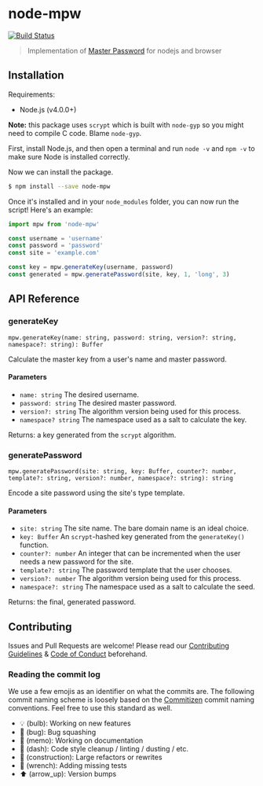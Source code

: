 # node-mpw

[![Build Status](https://travis-ci.org/blvdgroup/node-mpw.svg?branch=master)](https://travis-ci.org/blvdgroup/node-mpw)

> Implementation of [Master Password](https://ssl.masterpasswordapp.com/algorithm.html) for nodejs and browser


## Installation

Requirements:

- Node.js (v4.0.0+)

**Note:** this package uses `scrypt` which is built with `node-gyp` so you might need to compile C code. Blame `node-gyp`.

First, install Node.js, and then open a terminal and run `node -v` and `npm -v` to make sure Node is installed correctly.

Now we can install the package.

```bash
$ npm install --save node-mpw
```

Once it's installed and in your `node_modules` folder, you can now run the script! Here's an example:

```js
import mpw from 'node-mpw'

const username = 'username'
const password = 'password'
const site = 'example.com'

const key = mpw.generateKey(username, password)
const generated = mpw.generatePassword(site, key, 1, 'long', 3)
```

## API Reference

### generateKey

`mpw.generateKey(name: string, password: string, version?: string, namespace?: string): Buffer`

Calculate the master key from a user's name and master password.

#### Parameters

- `name: string` The desired username.
- `password: string` The desired master password.
- `version?: string` The algorithm version being used for this process.
- `namespace? string` The namespace used as a salt to calculate the key.

Returns: a key generated from the `scrypt` algorithm.

### generatePassword

`mpw.generatePassword(site: string, key: Buffer, counter?: number, template?: string, version?: number, namespace?: string): string`

Encode a site password using the site's type template.

#### Parameters

- `site: string` The site name. The bare domain name is an ideal choice.
- `key: Buffer` An `scrypt`-hashed key generated from the `generateKey()` function.
- `counter?: number` An integer that can be incremented when the user needs a new password for the site.
- `template?: string` The password template that the user chooses.
- `version?: number` The algorithm version being used for this process.
- `namespace?: string` The namespace used as a salt to calculate the seed.

Returns: the final, generated password.

## Contributing

Issues and Pull Requests are welcome! Please read our [Contributing Guidelines](https://github.com/blvdgroup/guidelines) & [Code of Conduct](CONDUCT.md) beforehand.

### Reading the commit log

We use a few emojis as an identifier on what the commits are. The following commit naming scheme is loosely based on the [Commitizen](https://commitizen.github.io/cz-cli/) commit naming conventions. Feel free to use this standard as well.

- :bulb: (bulb): Working on new features
- :bug: (bug): Bug squashing
- :memo: (memo): Working on documentation
- :dash: (dash): Code style cleanup / linting / dusting / etc.
- :construction: (construction): Large refactors or rewrites
- :wrench: (wrench): Adding missing tests
- :arrow_up: (arrow_up): Version bumps
